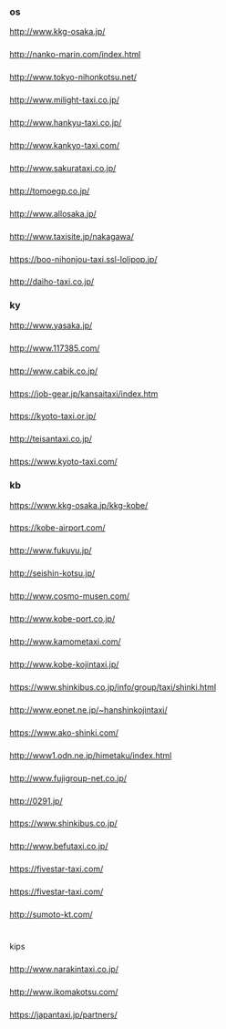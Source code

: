 
### os
http://www.kkg-osaka.jp/
###
http://nanko-marin.com/index.html
###
http://www.tokyo-nihonkotsu.net/
###
http://www.milight-taxi.co.jp/
###
http://www.hankyu-taxi.co.jp/
###
http://www.kankyo-taxi.com/
###
http://www.sakurataxi.co.jp/
###
http://tomoegp.co.jp/
###
http://www.allosaka.jp/
###
http://www.taxisite.jp/nakagawa/
###
https://boo-nihonjou-taxi.ssl-lolipop.jp/
###
http://daiho-taxi.co.jp/


### ky
http://www.yasaka.jp/
###
http://www.117385.com/
###
http://www.cabik.co.jp/
###
https://job-gear.jp/kansaitaxi/index.htm
###
https://kyoto-taxi.or.jp/
###
http://teisantaxi.co.jp/
###
https://www.kyoto-taxi.com/



### kb
https://www.kkg-osaka.jp/kkg-kobe/

###
https://kobe-airport.com/
###
http://www.fukuyu.jp/
###
http://seishin-kotsu.jp/
###
http://www.cosmo-musen.com/
###
http://www.kobe-port.co.jp/
###
http://www.kamometaxi.com/
###
http://www.kobe-kojintaxi.jp/
###
https://www.shinkibus.co.jp/info/group/taxi/shinki.html
###
http://www.eonet.ne.jp/~hanshinkojintaxi/
###
https://www.ako-shinki.com/
###
http://www1.odn.ne.jp/himetaku/index.html
###
http://www.fujigroup-net.co.jp/
###
http://0291.jp/
###
https://www.shinkibus.co.jp/
###
http://www.befutaxi.co.jp/
###
https://fivestar-taxi.com/
###
https://fivestar-taxi.com/
###
http://sumoto-kt.com/

#
kips
###
http://www.narakintaxi.co.jp/

###
http://www.ikomakotsu.com/

###


###
https://japantaxi.jp/partners/
###

###

